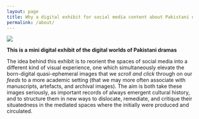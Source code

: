 ```yaml
---
layout: page
title: Why a digital exhibit for social media content about Pakistani dramas?
permalink: /about/
---
```


<a href="{{ '/img/logotv.jpg' | absolute_url }}">
  <img src="{{ '/img/logotv.jpg' | absolute_url }}"/>
</a>


**This is a mini digital exhibit of the digital worlds of Pakistani dramas**   

The idea behind this exhibit is to reorient the spaces of social media into a different kind of visual experience, one which
simultaneously elevate the born-digital quasi-ephemeral images that we *scroll and click* through on our *feeds* to a more
academic setting (that we may more often associate with manuscripts, artefacts, and archival images). The aim is both take these images seriously, as important records of always emergent cultural history, and to structure them in new ways to dislocate, remediate, and critique their situatedness in the mediated spaces where the initially were produced and circulated.
